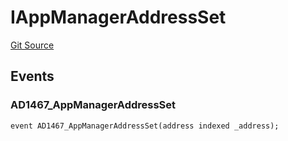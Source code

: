 # IAppManagerAddressSet
[Git Source](https://github.com/thrackle-io/tron/blob/1ba87bf9bb403411ce677f8e83126c3bf8cfa713/src/common/IEvents.sol)


## Events
### AD1467_AppManagerAddressSet

```solidity
event AD1467_AppManagerAddressSet(address indexed _address);
```

